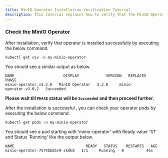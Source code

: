 ```yaml
---
title: MinIO Operator Installation Verification Tutorial
description: This tutorial explains how to verify that the MinIO Operator installed properly in the namespace
---
```


### Check the MinIO Operator

After installation, verify that operator is installed successfully by executing the below command.

```execute
kubectl get csv -n my-minio-operator
```

You should see a similar output as below.

```output
NAME                      DISPLAY            VERSION   REPLACES                  PHASE
minio-operator.v3.2.0   MinIO Operator   3.2.0     minio-operator.v3.0.2   Succeeded
```

**Please wait till `PHASE` status will be `Succeeded` and then proceed further.**

After the installation is successful , you can check your operator pods by executing the below command.

```execute
kubectl get pods -n my-minio-operator
```

You should see a pod starting with 'minio-operator' with Ready value '1/1' and Status 'Running' like the output below.

```output
NAME                                READY   STATUS    RESTARTS   AGE
minio-operator-7574bbdbc9-skdk8   1/1     Running   0          45s
```


